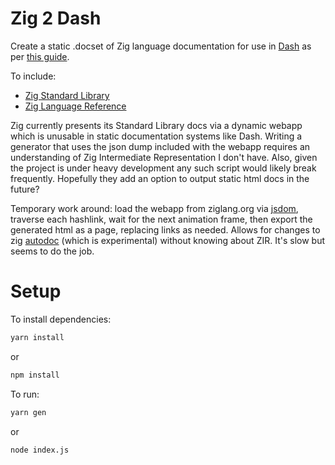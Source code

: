 # Zig 2 Dash

Create a static .docset of Zig language documentation for use in [Dash](https://kapeli.com/dash) as per [this guide](https://kapeli.com/docsets#dashDocset).

To include:
- [Zig Standard Library](https://ziglang.org/documentation/master/std/)
- [Zig Language Reference](https://ziglang.org/documentation/master/)

Zig currently presents its Standard Library docs via a dynamic webapp which is unusable in static documentation systems like Dash. Writing a generator that uses the json dump included with the webapp requires an understanding of Zig Intermediate Representation I don't have. Also, given the project is under heavy development any such script would likely break frequently. Hopefully they add an option to output static html docs in the future?

Temporary work around: load the webapp from ziglang.org via [jsdom](https://github.com/jsdom/jsdom), traverse each hashlink, wait for the next animation frame, then export the generated html as a page, replacing links as needed. Allows for changes to zig [autodoc](https://github.com/ziglang/zig/wiki/How-to-contribute-to-Autodoc) (which is experimental) without knowing about ZIR. It's slow but seems to do the job.

# Setup

To install dependencies:
```bash
yarn install
```
or
```bash
npm install
```

To run:
```bash
yarn gen
```
or
```bash
node index.js
```